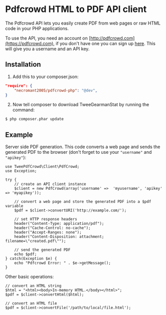 # Pdfcrowd HTML to PDF API client

The Pdfcrowd API lets you easily create PDF from web pages or raw HTML
code in your PHP applications.

To use the API, you need an account on
[http://pdfcrowd.com](https://pdfcrowd.com), if you don't have one you
can sign up [here](https://pdfcrowd.com/pricing/api/). This will give
you a username and an API key.

## Installation

1. Add this to your composer.json:

```json
"require": {
    "necromant2005/pdfcrowd-php": "@dev",
}
```

2. Now tell composer to download TweeGearmanStat by running the command:

```bash
$ php composer.phar update
```

## Example

Server side PDF generation. This code converts a web page and sends
the generated PDF to the browser (don't forget to use your `"username"`
and `"apikey"`):

    use TweePdfCrowd\Client\PdfCrowd;
    use Exception;
    
    try {   
        // create an API client instance
        $client = new PdfCrowd(array('username' =>  'myusername', 'apikey' => 'myapikey'));
    
        // convert a web page and store the generated PDF into a $pdf variable
        $pdf = $client->convertURI('http://example.com/');
    
        // set HTTP response headers
        header("Content-Type: application/pdf");
        header("Cache-Control: no-cache");
        header("Accept-Ranges: none");
        header("Content-Disposition: attachment; filename=\"created.pdf\"");
    
        // send the generated PDF 
        echo $pdf;
    } catch(Exception $e) {
        echo "Pdfcrowd Error: " . $e->getMessage();
    }


Other basic operations:

    // convert an HTML string
    $html = "<html><body>In-memory HTML.</body></html>";
    $pdf = $client->convertHtml($html);

    // convert an HTML file
    $pdf = $client->convertFile('/path/to/local/file.html');


